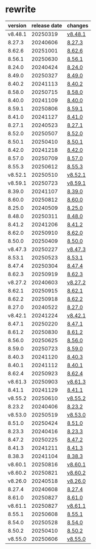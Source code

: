 # rewrite	


|version|release date|changes|
|---|---|---|
|v8.48.1|20250319|[v8.48.1](./v8.48.1-20250319.md)|
|8.27.3|20240606|[8.27.3](./8.27.3-20240606.md)|
|8.62.6|20251001|[8.62.6](./8.62.6-20251001.md)|
|8.56.1|20250630|[8.56.1](./8.56.1-20250630.md)|
|8.24.0|20240424|[8.24.0](./8.24.0-20240424.md)|
|8.49.0|20250327|[8.49.0](./8.49.0-20250327.md)|
|8.40.2|20241113|[8.40.2](./8.40.2-20241113.md)|
|8.58.0|20250715|[8.58.0](./8.58.0-20250715.md)|
|8.40.0|20241109|[8.40.0](./8.40.0-20241109.md)|
|8.59.1|20250806|[8.59.1](./8.59.1-20250806.md)|
|8.41.0|20241127|[8.41.0](./8.41.0-20241127.md)|
|8.27.1|20240523|[8.27.1](./8.27.1-20240523.md)|
|8.52.0|20250507|[8.52.0](./8.52.0-20250507.md)|
|8.50.1|20250410|[8.50.1](./8.50.1-20250410.md)|
|8.42.0|20241218|[8.42.0](./8.42.0-20241218.md)|
|8.57.0|20250709|[8.57.0](./8.57.0-20250709.md)|
|8.55.3|20250612|[8.55.3](./8.55.3-20250612.md)|
|v8.52.1|20250510|[v8.52.1](./v8.52.1-20250510.md)|
|v8.59.1|20250723|[v8.59.1](./v8.59.1-20250723.md)|
|8.39.0|20241107|[8.39.0](./8.39.0-20241107.md)|
|8.60.0|20250812|[8.60.0](./8.60.0-20250812.md)|
|8.25.0|20240509|[8.25.0](./8.25.0-20240509.md)|
|8.48.0|20250311|[8.48.0](./8.48.0-20250311.md)|
|8.41.2|20241206|[8.41.2](./8.41.2-20241206.md)|
|8.62.0|20250910|[8.62.0](./8.62.0-20250910.md)|
|8.50.0|20250409|[8.50.0](./8.50.0-20250409.md)|
|v8.47.3|20250227|[v8.47.3](./v8.47.3-20250227.md)|
|8.53.1|20250523|[8.53.1](./8.53.1-20250523.md)|
|8.47.4|20250304|[8.47.4](./8.47.4-20250304.md)|
|8.62.3|20250919|[8.62.3](./8.62.3-20250919.md)|
|v8.27.2|20240603|[v8.27.2](./v8.27.2-20240603.md)|
|8.62.1|20250915|[8.62.1](./8.62.1-20250915.md)|
|8.62.2|20250918|[8.62.2](./8.62.2-20250918.md)|
|8.27.0|20240522|[8.27.0](./8.27.0-20240522.md)|
|v8.42.1|20241224|[v8.42.1](./v8.42.1-20241224.md)|
|8.47.1|20250220|[8.47.1](./8.47.1-20250220.md)|
|8.61.2|20250830|[8.61.2](./8.61.2-20250830.md)|
|8.56.0|20250625|[8.56.0](./8.56.0-20250625.md)|
|8.59.0|20250723|[8.59.0](./8.59.0-20250723.md)|
|8.40.3|20241120|[8.40.3](./8.40.3-20241120.md)|
|8.40.1|20241112|[8.40.1](./8.40.1-20241112.md)|
|8.62.4|20250923|[8.62.4](./8.62.4-20250923.md)|
|v8.61.3|20250903|[v8.61.3](./v8.61.3-20250903.md)|
|8.41.1|20241129|[8.41.1](./8.41.1-20241129.md)|
|v8.55.2|20250610|[v8.55.2](./v8.55.2-20250610.md)|
|8.23.2|20240406|[8.23.2](./8.23.2-20240406.md)|
|v8.53.0|20250519|[v8.53.0](./v8.53.0-20250519.md)|
|8.51.0|20250424|[8.51.0](./8.51.0-20250424.md)|
|8.23.3|20240416|[8.23.3](./8.23.3-20240416.md)|
|8.47.2|20250225|[8.47.2](./8.47.2-20250225.md)|
|8.41.3|20241211|[8.41.3](./8.41.3-20241211.md)|
|8.38.3|20241104|[8.38.3](./8.38.3-20241104.md)|
|v8.60.1|20250816|[v8.60.1](./v8.60.1-20250816.md)|
|v8.60.2|20250821|[v8.60.2](./v8.60.2-20250821.md)|
|v8.26.0|20240518|[v8.26.0](./v8.26.0-20240518.md)|
|8.27.4|20240608|[8.27.4](./8.27.4-20240608.md)|
|8.61.0|20250827|[8.61.0](./8.61.0-20250827.md)|
|v8.61.1|20250827|[v8.61.1](./v8.61.1-20250827.md)|
|8.55.1|20250608|[8.55.1](./8.55.1-20250608.md)|
|8.54.0|20250528|[8.54.0](./8.54.0-20250528.md)|
|8.50.2|20250410|[8.50.2](./8.50.2-20250410.md)|
|v8.55.0|20250606|[v8.55.0](./v8.55.0-20250606.md)|

